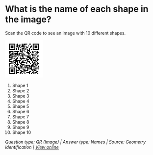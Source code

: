 # What is the name of each shape in the image?

Scan the QR code to see an image with 10 different shapes.

![QR Code](qr.png)

1. Shape 1
2. Shape 2
3. Shape 3
4. Shape 4
5. Shape 5
6. Shape 6
7. Shape 7
8. Shape 8
9. Shape 9
10. Shape 10

*Question type: QR (Image) | Answer type: Names | Source: Geometry identification | [View online](https://blog.session.it/quiz/decks/fun-math/questions/006/question)*